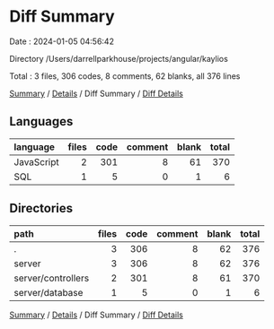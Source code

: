 # Diff Summary

Date : 2024-01-05 04:56:42

Directory /Users/darrellparkhouse/projects/angular/kaylios

Total : 3 files,  306 codes, 8 comments, 62 blanks, all 376 lines

[Summary](results.md) / [Details](details.md) / Diff Summary / [Diff Details](diff-details.md)

## Languages
| language | files | code | comment | blank | total |
| :--- | ---: | ---: | ---: | ---: | ---: |
| JavaScript | 2 | 301 | 8 | 61 | 370 |
| SQL | 1 | 5 | 0 | 1 | 6 |

## Directories
| path | files | code | comment | blank | total |
| :--- | ---: | ---: | ---: | ---: | ---: |
| . | 3 | 306 | 8 | 62 | 376 |
| server | 3 | 306 | 8 | 62 | 376 |
| server/controllers | 2 | 301 | 8 | 61 | 370 |
| server/database | 1 | 5 | 0 | 1 | 6 |

[Summary](results.md) / [Details](details.md) / Diff Summary / [Diff Details](diff-details.md)